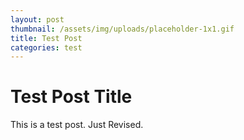 ```yaml
---
layout: post
thumbnail: /assets/img/uploads/placeholder-1x1.gif
title: Test Post
categories: test
---
```

# Test Post Title
This is a test post. Just Revised.
